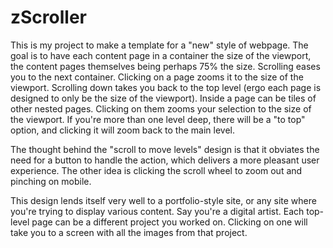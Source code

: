# zScroller

This is my project to make a template for a "new" style of webpage. The goal is to have each content page in a container the size of the viewport, the content pages themselves being perhaps 75% the size. Scrolling eases you to the next container. Clicking on a page zooms it to the size of the viewport. Scrolling down takes you back to the top level (ergo each page is designed to only be the size of the viewport). Inside a page can be tiles of other nested pages. Clicking on them zooms your selection to the size of the viewport. If you're more than one level deep, there will be a "to top" option, and clicking it will zoom back to the main level.

The thought behind the "scroll to move levels" design is that it obviates the need for a button to handle the action, which delivers a more pleasant user experience. The other idea is clicking the scroll wheel to zoom out and pinching on mobile.

This design lends itself very well to a portfolio-style site, or any site where you're trying to display various content. Say you're a digital artist. Each top-level page can be a different project you worked on. Clicking on one will take you to a screen with all the images from that project. 